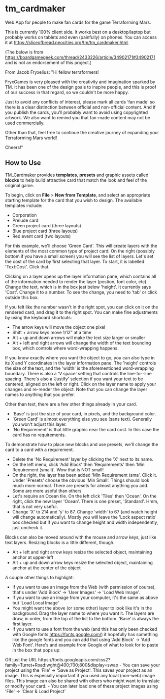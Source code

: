 # tm_cardmaker

Web App for people to make fan cards for the game Terraforming Mars.

This is currently 100% client side. It works best on a desktop/laptop but probably works on tablets and even (painfully) on phones.
You can access it at https://sliceofbread.neocities.org/tm/tm_cardmaker.html

(The below is from https://boardgamegeek.com/thread/2433226/article/34902171#34902171 and is not an endorsement of this project.)

From Jacob Fryxelius:
"Hi fellow terraformers!

FryxGames is very pleased with the creativity and imagination sparked by TM. It has been one of the design goals to inspire people, and this is proof of our success in that regard, so we couldn't be more happy.

Just to avoid any conflicts of interest, please mark all cards 'fan made' so there is a clear distinction between official and non-official content. And if you publish the cards, you'll probably want to avoid using copyrighted artwork. We also want to remind you that fan-made content may not be used commercially.

Other than that, feel free to continue the creative journey of expanding your Terraforming Mars world!

Cheers!"

## How to Use

TM_Cardmaker provides **templates**, **presets** and graphic assets called **blocks** to help build attractive card that match the look and feel of the original game.

To begin, click on **File** > **New from Template**, and select an appropriate starting template for the card that you wish to design. The available templates include:

- Corporation
- Prelude card
- Green project card (three layouts)
- Blue project card (three layouts)
- Red event card (two layouts)

For this example, we'll choose 'Green Card'. This will create layers with the elements of the most common type of project card. On the right (possibly bottom if you have a small screen) you will see the list of layers. Let's set the cost of the card by first selecting that layer. To start, it is labelled  'Text:Cost'. Click that.

Clicking on a layer opens up the layer information pane, which contains all of the information needed to render the layer (postion, font color, etc). Change the text, which is in the box jest below 'height'. It currently says 'Cost'. Change it to a number. To see the change, you need to 'tab' or click outside this box.

If you felt like the number wasn't in the right spot, you can click on it on the rendered card, and drag it to the right spot. You can make fine adjustments by using the keyboard shortcuts:

- The arrow keys will move the object one pixel
- Shift + arrow keys move 1/12" at a time
- Alt + up and down arrows will make the text size larger or smaller
- Alt + left and right arrows will change the width of the text bounding box, which controls where word-wrapping happens.

If you know exactly where you want the object to go, you can also type in its X and Y coordinates in the layer information pane. The 'height' controls the size of the text, and the 'width' is the aforementioned word-wrapping boundary. There is also a 'V space' setting that controls the line-to--line spacing. There's also a 'Justify' selection if you want your text to be centered, aligned on the left or right. Click on the layer name to apply your changes and re-render the object. Note that you can change the layer names to anything that you prefer.

Other than text, there are a few other things already in your card.

- 'Base' is just the size of your card, in pixels, and the background color.
- 'Green Card' is almost everything else you see (sans text). Generally you won't adjust this layer.
- 'No Requirement' is that little graphic near the card cost. In this case the card has no requirements.

To demonstrate how to place new blocks and use presets, we'll change the card to a card with a requirement.

- Delete the 'No Requirement' layer by clicking the 'X' next to its name.
- On the left menu, click 'Add Block' then 'Requirements' then 'Min Requirement (small)'. Wow that is NOT small!
- On the right, the layer has been added 'Min Requirement (sma'. Click it. Under 'Presets' choose the obvious 'Min Small'. Things should look much more normal. There are presets for almost anything you add. Some are more useful than others
- Let's require an Ocean tile. On the left click 'Tiles' then 'Ocean'. On the right, click the new layer 'Ocean'. There is one preset, 'Standard'. Hmm, that is not very useful.
- Change 'X' to 214 and 'y' to 87. Change 'width' to 67 (and watch height will change automatically). Mostly you will leave the 'Lock aspect ratio' box checked but if you want to change height and width independently, just uncheck it.

Blocks can also be moved around with the mouse and arrow keys, just like text layers. Resizing blocks is a little different, though.

- Alt + left and right arrow keys resize the selected object, maintaining anchor at upper-left
- Alt + up and down arrow keys resize the selected object, maintaining anchor at the center of the object

A couple other things to highlight:

- If you want to use an image from the Web (with permission of course), that's under 'Add Block' -> 'User Images' -> 'Load Web Image'.
- If you want to use an image from your computer, it's the same as above but 'Load Local Image'
- You might want the above (or some other) layer to look like it's in the background. Drag the layer name to where you want it. The layers are draw, in order, from the top of the list to the bottom. 'Base' is always the first layer.
- If you want to use a font from the web (and this has only been checked with Google fonts https://fonts.google.com/) it hopefully has something like the google fonts and you can add that using 'Add Block' -> 'Add Web Font'. Here's and example from Google of what to look for to paste in the box that pops up:
<link href="https://fonts.googleapis.com/css2?family=Turret+Road:wght@400;700;800&display=swap" rel="stylesheet"> OR just the URL https://fonts.googleapis.com/css2?family=Turret+Road:wght@400;700;800&display=swap
- You can save your project using the 'File' -> 'Save as Project'. This saves your project as an image. This is especially important if you used any local (non-web) image files. This image can also be shared with others who might want to translate or modify your card.
- You can later load one of these project images using 'File' -> 'Clear & Load Project'

